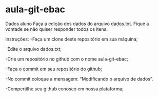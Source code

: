 # aula-git-ebac

Dados aluno
Faça a edição dos dados do arquivo dados.txt. Fique a vontade se não quiser responder todos os itens.

Instruções:
-Faça um clone deste repositório em sua máquina;

-Edite o arquivo dados.txt;

-Crie um repositório no github com o nome aula-git-ebac;

-Faça o commit em seu repositório do github;

-No commit coloque a mensagem: “Modificando o arquivo de dados”.

-Compertilhe seu github conosco em nossa plataforma;